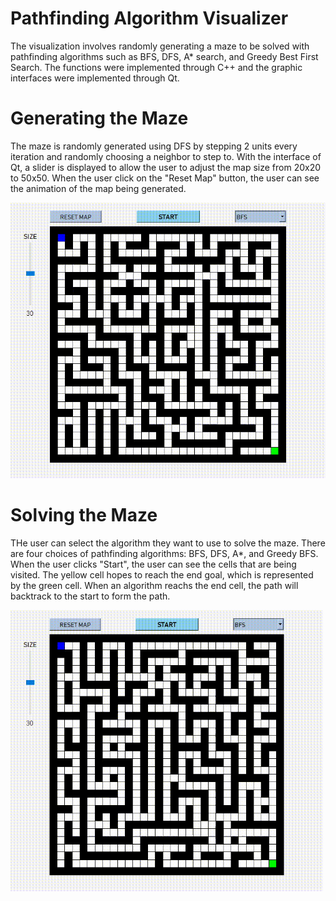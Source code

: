 # Pathfinding Algorithm Visualizer

The visualization involves randomly generating a maze to be solved with pathfinding algorithms such as BFS, DFS, A* search, and Greedy Best First Search. The functions were implemented through C++ and the graphic interfaces were implemented through Qt.

# Generating the Maze

The maze is randomly generated using DFS by stepping 2 units every iteration and randomly choosing a neighbor to step to. With the interface of Qt, a slider is displayed to allow the user to adjust the map size from 20x20 to 50x50. When the user click on the "Reset Map" button, the user can see the animation of the map being generated.

<img src="/img/maze_gen.gif"/>

# Solving the Maze

THe user can select the algorithm they want to use to solve the maze. There are four choices of pathfinding algorithms: BFS, DFS, A*, and Greedy BFS. When the user clicks "Start", the user can see the cells that are being visited. The yellow cell hopes to reach the end goal, which is represented by the green cell. When an algorithm reachs the end cell, the path will backtrack to the start to form the path.

<img src="/img/bfs_ex.gif" width="500" height="450"/>
